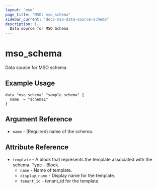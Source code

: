 ```yaml
---
layout: "mso"
page_title: "MSO: mso_schema"
sidebar_current: "docs-mso-data-source-schema"
description: |-
  Data source for MSO Schema
---
```


# mso_schema #

Data source for MSO schema  

## Example Usage ##

```hcl
data "mso_schema" "sample_schema" {
  name  = "schema1"
}
```

## Argument Reference ##

* `name` - (Required) name of the schema.

## Attribute Reference ##

* `template` - A block that represents the template associated with the schema. Type - Block.
  * `name` - Name of template.
  * `display_name` - Display name for the template.
  * `tenant_id` - tenant_id for the template.
